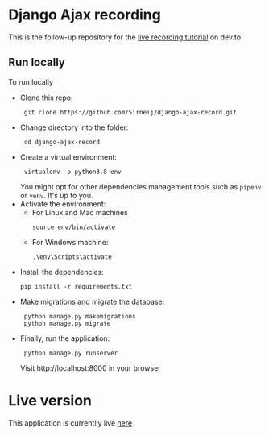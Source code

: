 # Django Ajax recording

This is the follow-up repository for the [live recording tutorial](https://dev.to/sirneij/django-and-ajax-building-a-recording-application-4j0a) on dev.to

## Run locally

To run locally

- Clone this repo:
  ```
   git clone https://github.com/Sirneij/django-ajax-record.git
  ```
- Change directory into the folder:
  ```
   cd django-ajax-record
  ```
- Create a virtual environment:
  ```
   virtualenv -p python3.8 env
  ```
  You might opt for other dependencies management tools such as `pipenv` or `venv`. It's up to you.
- Activate the environment:
  - For Linux and Mac machines
    ```
    source env/bin/activate
    ```
  - For Windows machine:
    ```
    .\env\Scripts\activate
    ```
- Install the dependencies:
  ```
  pip install -r requirements.txt
  ```
- Make migrations and migrate the database:
  ```
   python manage.py makemigrations
   python manage.py migrate
  ```
- Finally, run the application:
  ```
   python manage.py runserver
  ```
  Visit http://localhost:8000 in your browser

# Live version

This application is currentlly live [here](https://django-record.herokuapp.com/)
